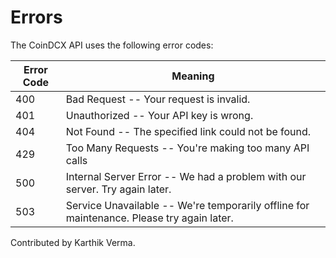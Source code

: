 # Errors

The CoinDCX API uses the following error codes:


Error Code | Meaning
---------- | -------
400 | Bad Request -- Your request is invalid.
401 | Unauthorized -- Your API key is wrong.
404 | Not Found -- The specified link could not be found.
429 | Too Many Requests -- You're making too many API calls
500 | Internal Server Error -- We had a problem with our server. Try again later.
503 | Service Unavailable -- We're temporarily offline for maintenance. Please try again later.


Contributed by Karthik Verma.